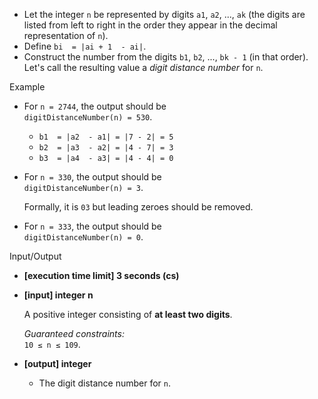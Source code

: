 -   Let the integer  `n`  be represented by digits  `a1`,  `a2`, ...,  `ak`  (the digits are listed from left to right in the order they appear in the decimal representation of  `n`).
-   Define  `bi  = |ai + 1  - ai|`.
-   Construct the number from the digits  `b1`,  `b2`, ...,  `bk - 1`  (in that order). Let's call the resulting value a  _digit distance number_  for  `n`.

Example

-   For  `n = 2744`, the output should be  
    `digitDistanceNumber(n) = 530`.
    
    -   `b1  = |a2  - a1| = |7 - 2| = 5`
    -   `b2  = |a3  - a2| = |4 - 7| = 3`
    -   `b3  = |a4  - a3| = |4 - 4| = 0`
-   For  `n = 330`, the output should be  
    `digitDistanceNumber(n) = 3`.
    
    Formally, it is  `03`  but leading zeroes should be removed.
    
-   For  `n = 333`, the output should be  
    `digitDistanceNumber(n) = 0`.
    

Input/Output

-   **[execution time limit] 3 seconds (cs)**
    
-   **[input] integer n**
    
    A positive integer consisting of  **at least two digits**.
    
    _Guaranteed constraints:_  
    `10 ≤ n ≤ 109`.
    
-   **[output] integer**
    
    -   The digit distance number for  `n`.